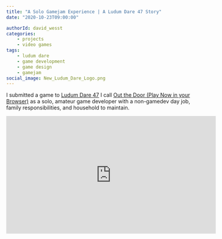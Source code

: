 ```yaml
---
title: "A Solo Gamejam Experience | A Ludum Dare 47 Story"
date: "2020-10-23T09:00:00"

authorId: david_wesst
categories:
    - projects
    - video games
tags:
    - ludum dare
    - game development
    - game design
    - gamejam
social_image: New_Ludum_Dare_Logo.png
---
```


I submitted a game to [Ludum Dare 47](https://ldjam.com/events/ludum-dare/47/out-the-door) I call [Out the Door (Play Now in your Browser)](https://davidwesst.itch.io/out-the-door) as a solo, amateur game developer with a non-gamedev day job, family responsibilities, and household to maintain. 

<!-- more -->

<iframe width="560" height="315" src="https://www.youtube.com/embed/AFnGMS24qvg" frameborder="0" allow="accelerometer; autoplay; clipboard-write; encrypted-media; gyroscope; picture-in-picture" allowfullscreen></iframe>
